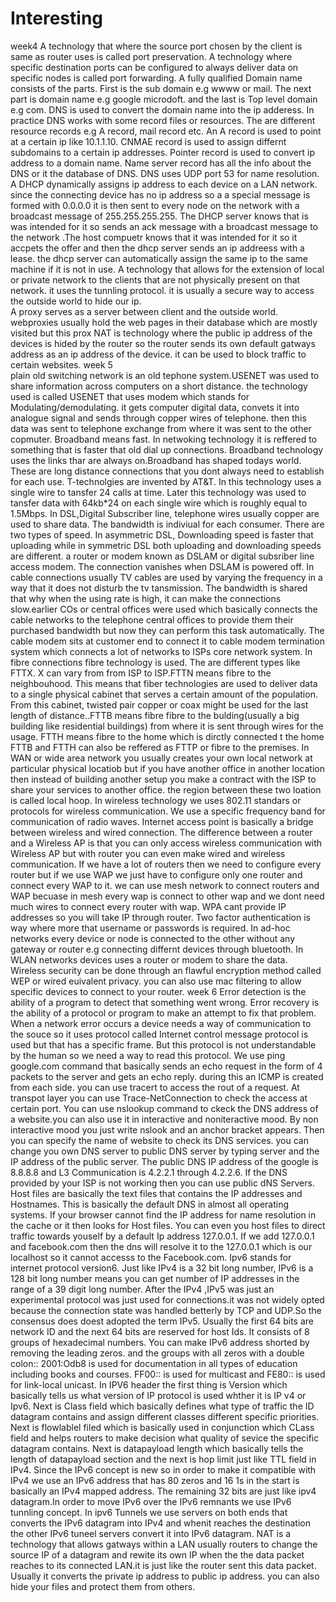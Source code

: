 # Interesting
week4
A technology that where the source port chosen by the client is same as router uses is called port preservation.
A technology where specific destination ports can be configured to always deliver data on specific nodes is called port forwarding.
A fully qualified Domain name consists of the parts. First is the sub domain e.g wwww or mail. The next part is domain name e.g google microdoft. and the last is Top level domain e.g com.
DNS is used to convert the domain name into the ip adderess. In practice DNS works with some record files or resources. The are different resource records e.g A record, mail record etc.
An A record is used to point at a certain ip like 10.1.1.10. CNMAE record is used to assign differnt subdomains to a certain ip addresses. Pointer record is used to convert ip address to a 
domain name. Name server record has all the info about the DNS or it the database of DNS. DNS uses UDP port 53 for name resolution.
A DHCP dynamically assigns ip address to each device on a LAN network. since the connecting device has no ip address so a a special message is formed with 0.0.0.0 it is then sent to every
node on the network with a broadcast message of 255.255.255.255. The DHCP server knows that is was intended for it so sends an ack message with a broadcast message to the network .The host 
compuetr knows that it was intended for it so it accpets the offer and then the dhcp server sends an ip addreess with a lease. the dhcp server can automatically assign the same ip to the 
same  machine if it is  not in use.
A technology that allows for the extension of local or private network to the clients that are not physically present on that network. it uses the tunnling protocol. it is usually a secure
way to access the outside world to hide our ip.  
A proxy serves as a server between client and the outside world. webproxies usually hold the web pages in their database which are mostly visited but this prox
NAT is technology where the public ip address of the devices is hided by the router so the router sends its own default gatways address as an ip address of the device. it can be used to 
block traffic to certain websites.
week 5  
plain old switching network is an old tephone system.USENET was used to share information across computers on a short distance.
the technology used is called USENET that uses modem which stands for Modulating/demodulating. it gets computer digital data, convets it into analogue signal and sends through copper wires of telephone.
then this data was sent to telephone exchange from where it was sent to the other copmuter. 
Broadband means fast. In netwoking technology it is reffered to something that is faster that old dial up connections. Broadband technology uses the links thar are always on.Broadband has 
shaped todays world. These are long distance connections that you dont always need to establish for each use.
T-technolgies are invented by AT&T. In this technology uses a single wire to tansfer 24 calls at time. Later this technology was used to tansfer data with 64kb*24 on each single wire which
is roughly equal to 1.5Mbps. 
In DSL,Digital Subscriber line, telephone wires usually copper are used to share data. The bandwidth is indiviual for each consumer. There are two types of speed. In asymmetric DSL,
Downloading speed is faster that uploading while in symmetric DSL both  uploading and downloading speeds are different. a router or modem known as DSLAM or digital subsriber line access
modem. The connection vanishes when DSLAM is powered off.
In cable connections usually TV cables are used by varying the frequency in a way that it does not disturb the tv tansmission. The bandwidth is shared that why when the using rate is high,
it can make the connections slow.earlier COs or central offices were used which basically connects the cable networks to the telephone central offices to provide them their purchased
bandwidth but now they can perform this task automatically. The cable modem sits at customer end to  connect it to cable modem termination system which connects a lot of networks to ISPs
core network system.
In fibre connections fibre technology is used. The are different types like FTTX. X can vary from from ISP to ISP.FTTN means fibre to the neighbouhood.
This means that fiber technologies are used to deliver data to a single physical cabinet that serves a certain amount of the population. From this cabinet, twisted pair copper or coax might
be used for the last length of distance..FTTB means fibre fibre to the bulding(usually a big building like 
residential buildings) from where it is sent through wires for the usage. FTTH means fibre to the home which is dirctly connected t the home FTTB and FTTH can also be reffered as FTTP or 
fibre to the premises. 
In WAN or wide area network you usually creates your own local network at particular physical locatiob but if you have another office in another location then instead of building another
setup you make a contract with the ISP to share your services to another office. the region between these two loation is called local hoop. 
In wireless technology we uses 802.11 standars or protocols for wireless communication. We use a specific frequency band for communication of radio waves. Internet access point is basically
a bridge between wireless and wired connection. The difference between a router and a Wireless AP is that you can only access wireless communication with Wireless AP but with router you
can even make wired and wireless communication. If we have a lot of routers then we need to configure every router but if we use WAP we just have to configure only one router and connect
every WAP to it. we can use mesh network to connect routers and WAP becuase in mesh every wap is connect to other wap and we dont need much wires to connect every router with wap.
WPA cant provide IP addresses so you will take IP through router. Two factor authentication is way where more that username or passwords is required.
In ad-hoc networks every device or node is connected to the other without any gateway or router e.g connecting differnt devices through bluetooth. In WLAN networks devices uses a router
or modem to share the data. Wireless security can be done through an flawful encryption method called WEP or wired euivalent privacy. you can also use mac filtering to allow specific
devices to connect to your router.
week 6
Error detection is the ability of a program to detect that something went wrong. Error recovery is the ability of a protocol or program to make an attempt to fix that problem.
When a network error occurs a device needs a way of communication to the souce so it uses protocol called Internet control message protocol is used but that has a specific frame.
But this protocol is not understandable by the human so we need a way to read this protocol. We use ping google.com command that basically sends an echo request in the form of 4 packets
to the server and gets an echo reply. during this an ICMP is created from each side. you can use tracert  to access the rout of a request. At transpot layer you can use Trace-NetConnection
to check the access at certain port.
You can use nslookup command to ckeck the DNS address of a website.you can also use it in interactive and noniteractive mood. By non interactive mood you just write nslook and an anchor
bracket appears. Then you can specify the name of website to check its DNS services. you can change you own DNS server to public DNS server by typing server and the IP address of the
public server. The public DNS IP address of the google is 8.8.8.8 and L3 Communication is 4.2.2.1 through 4.2.2.6.  If the DNS provided by your ISP is not working then you can use public
dNS Servers. 
Host files are basically the text files that contains the IP addresses and Hostnames. This is basically the default DNS in almost all operating systems. If your browser cannot find the
IP address for name resolution in the cache or it then looks for Host files. You can even you host files to direct traffic towards youself by a  default Ip address 127.0.0.1.
If we add 127.0.0.1 and facebook.com then the dns will resolve it to the 127.0.0.1 which is our localhost so it cannot accesss to the Facebook.com.
Ipv6 stands for internet protocol version6. Just like IPv4 is a 32 bit long number, IPv6 is a  128 bit long number means you can get number of IP addresses in the range of a 39 digit long
number. After the IPv4 ,IPv5 was just an experimental protocol was just used for connections.it was not widely opted because the connection state was handled betterly by TCP and UDP.So the 
consensus does doest adopted the term IPv5. Usually the first 64 bits are network ID and the next 64 bits are reserved for host Ids. It consists of 8 groups of hexadecimal numbers. 
You can make IPv6 address shorted by removing the leading zeros. and the groups with all zeros with a double colon::
2001:Odb8 is used for documentation in all types of education including books and courses. FF00:: is used for multicast and FE80:: is used for link-local unicast. 
In IPV6 header the first thing is Version which basically tells us what version of IP protocol is used whther it is IP v4 or Ipv6. Next is Class field which basically defines what type  of 
traffic the ID datagram contains and assign different classes different specific priorities. Next is flowlablel filed which is basically used in conjunction which CLass field and helps
routers to make decision what quality of sevice the specific datagram contains. Next is datapayload length which basically tells the length of datapayload section and the next is hop limit
just like TTL field in IPv4. 
Since the IPv6 concept is new so in order to make it compatible with IPv4 we use an IPv6 address that has 80 zeros and 16 1s in the start is basically an IPv4 mapped address. The remaining 
32 bits are just like ipv4 datagram.In order to move IPv6 over the IPv6 remnants we use IPv6 tunnling concept. In ipv6 Tunnels we use servers on both ends that converts the IPv6
datagram into IPv4 and whenit reaches the destination the other IPv6 tuneel servers convert it into IPv6 datagram.
NAT is a technology that allows gatways within a LAN usually routers to change the source IP of a datagram and rewite its own IP when the the data packet reaches to its connected LAN.it is just like
the router sent this data packet. Usually it converts the private ip address to public ip address.
you can also hide your files and protect them from others.
